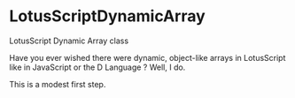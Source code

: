 # LotusScriptDynamicArray
LotusScript Dynamic Array class

Have you ever wished there were dynamic, object-like arrays in LotusScript like in JavaScript or the D Language ? Well, I do.

This is a modest first step.
